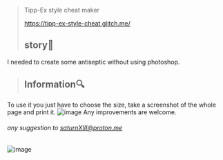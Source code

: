 >Tipp-Ex style cheat maker
>
> https://tipp-ex-style-cheat.glitch.me/
> ## story🎴 ## 
I needed to create some antiseptic without using photoshop. 


> ## Information🔍 ##
To use it you just have to choose the size, take a screenshot of the whole page and print it. 
![image](https://user-images.githubusercontent.com/110695125/223213918-5daab266-f960-4e41-8c6e-1d66e32cb850.png)
Any improvements are welcome.



###### any suggestion to saturnXIII@proton.me #####
![image](https://user-images.githubusercontent.com/103066353/167156636-3eb61b59-4d15-4845-b534-db2e4321f745.png)
